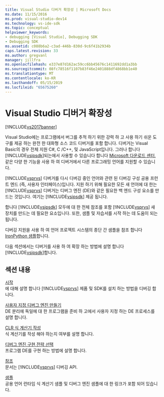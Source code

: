 ```yaml
---
title: Visual Studio 디버거 확장성 | Microsoft Docs
ms.date: 11/15/2016
ms.prod: visual-studio-dev14
ms.technology: vs-ide-sdk
ms.topic: conceptual
helpviewer_keywords:
- debugging [Visual Studio], Debugging SDK
- Debugging SDK
ms.assetid: c088b6a2-c3ad-446b-830d-9c6f41b2934b
caps.latest.revision: 33
ms.author: gregvanl
manager: jillfra
ms.openlocfilehash: e337e87d162ac59cc6bb45676c1411692dd1a3bb
ms.sourcegitcommit: 08fc78516f1107b83f46e2401888df4868bb1e40
ms.translationtype: MT
ms.contentlocale: ko-KR
ms.lasthandoff: 05/15/2019
ms.locfileid: "65675260"
---
```

# <a name="visual-studio-debugger-extensibility"></a>Visual Studio 디버거 확장성
[!INCLUDE[vs2017banner](../../includes/vs2017banner.md)]

Visual Studio에는 프로그램에서 버그를 추적 하기 위한 강력 하 고 사용 하기 쉬운 도구를 제공 하는 완전 한 대화형 소스 코드 디버거를 포함 합니다. 디버거는 Visual Basic의 경우 전체 지원 C#, C /C++, 및 JavaScript입니다. 그러나 합니다 [!INCLUDE[vsipsdk](../../includes/vsipsdk-md.md)]되는에서 사용할 수 있습니다 합니다 [Microsoft 다운로드 센터](http://go.microsoft.com/fwlink/?LinkId=214453), 같은 다양 한 기능을 사용 하 여 디버거에서 다른 프로그래밍 언어를 지원할 수 있습니다.  
  
 [!INCLUDE[vsprvs](../../includes/vsprvs-md.md)] 디버거를 다시 디버깅 중인 언어와 관련 된 디버깅 구성 공용 프런트 엔드 (즉, 사용자 인터페이스)입니다. 지원 하기 위해 필요한 모든 새 언어에 대 한는 [!INCLUDE[vsprvs](../../includes/vsprvs-md.md)] 디버거는 디버그 엔진 (DE)와 같은 필요한 백 엔드 구성 요소를 만드는 것입니다. 여기는 [!INCLUDE[vsipsdk](../../includes/vsipsdk-md.md)] 제공 됩니다.  
  
 합니다 [!INCLUDE[vsipsdk](../../includes/vsipsdk-md.md)] 모두에 대 한 전체 참조를 포함 [!INCLUDE[vsprvs](../../includes/vsprvs-md.md)] 새 장치를 만드는 데 필요한 요소입니다. 또한, 샘플 및 자습서를 시작 하는 데 도움이 되는 됩니다.  
  
 디버깅 지원을 사용 하 여 언어 프로젝트 시스템의 종단 간 샘플을 참조 합니다 [IronPython 샘플](https://msdn.microsoft.com/4c41695c-12c1-4670-b43b-d8d84c9e4089)합니다.  
  
 다음 섹션에서는 디버거를 사용 하 여 확장 하는 방법에 설명 합니다 [!INCLUDE[vsipsdk](../../includes/vsipsdk-md.md)]합니다.  
  
## <a name="in-this-section"></a>섹션 내용  
 [시작](../../extensibility/debugger/getting-started-with-debugger-extensibility.md)  
 에 대해 설명 합니다 [!INCLUDE[vsprvs](../../includes/vsprvs-md.md)] 제품 및 SDK를 설치 하는 방법을 디버깅 합니다.  
  
 [사용자 지정 디버그 엔진 만들기](../../extensibility/debugger/creating-a-custom-debug-engine.md)  
 DE 분리에 독일에 대 한 프로그램을 준비 하 고에서 사용자 지정 하는 DE 프로세스를 설명 합니다.  
  
 [CLR 식 계산기 작성](../../extensibility/debugger/writing-a-common-language-runtime-expression-evaluator.md)  
 식 계산기를 작성 해야 하는지 여부를 설명 합니다.  
  
 [디버그 엔진 구현 전략 선택](../../extensibility/debugger/choosing-a-debug-engine-implementation-strategy.md)  
 프로그램 DE를 구현 하는 방법에 설명 합니다.  
  
 [참조](../../extensibility/debugger/reference/reference-visual-studio-debugging-apis.md)  
 문서는 [!INCLUDE[vsprvs](../../includes/vsprvs-md.md)] 디버깅 API.  
  
 [샘플](../../extensibility/debugger/visual-studio-debugging-samples.md)  
 공용 언어 런타임 식 계산기 샘플 및 디버그 엔진 샘플에 대 한 링크가 포함 되어 있습니다.
